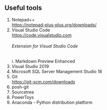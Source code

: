## Useful tools
1. Notepad++ \
    https://notepad-plus-plus.org/downloads/
2. Visual Studio Code \
    https://code.visualstudio.com
    ###### Extension for Visual Studio Code
    i. Markdown Preview Enhanced
3. Visual Studio 2019
4. Microsoft SQL Server Management Studio 18
4. Git \
    https://git-scm.com/downloads
5. posh-git
6. Sourcetree
7. PowerToys
8. Anaconda - Python distribution platform